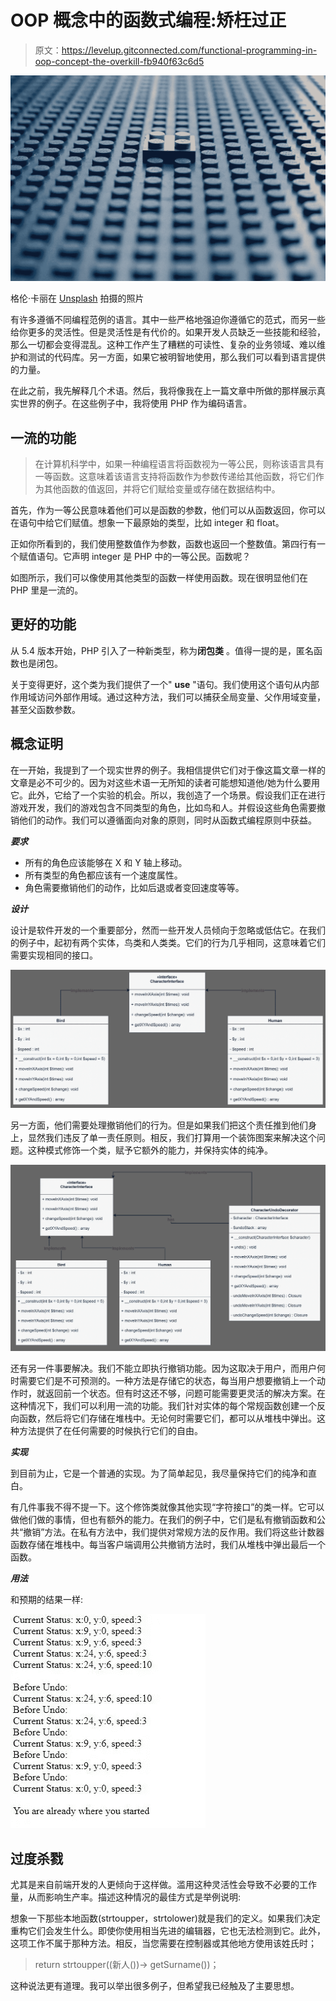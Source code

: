 # OOP 概念中的函数式编程:矫枉过正

> 原文：<https://levelup.gitconnected.com/functional-programming-in-oop-concept-the-overkill-fb940f63c6d5>

![](img/a80266a1384a9998260d4b23c9aa6ec7.png)

格伦·卡丽在 [Unsplash](https://unsplash.com?utm_source=medium&utm_medium=referral) 拍摄的照片

有许多遵循不同编程范例的语言。其中一些严格地强迫你遵循它的范式，而另一些给你更多的灵活性。但是灵活性是有代价的。如果开发人员缺乏一些技能和经验，那么一切都会变得混乱。这种工作产生了糟糕的可读性、复杂的业务领域、难以维护和测试的代码库。另一方面，如果它被明智地使用，那么我们可以看到语言提供的力量。

在此之前，我先解释几个术语。然后，我将像我在上一篇文章中所做的那样展示真实世界的例子。在这些例子中，我将使用 PHP 作为编码语言。

## 一流的功能

> 在计算机科学中，如果一种编程语言将函数视为一等公民，则称该语言具有一等函数。这意味着该语言支持将函数作为参数传递给其他函数，将它们作为其他函数的值返回，并将它们赋给变量或存储在数据结构中。[](https://en.wikipedia.org/wiki/First-class_function)

首先，作为一等公民意味着他们可以是函数的参数，他们可以从函数返回，你可以在语句中给它们赋值。想象一下最原始的类型，比如 integer 和 float。

正如你所看到的，我们使用整数值作为参数，函数也返回一个整数值。第四行有一个赋值语句。它声明 integer 是 PHP 中的一等公民。函数呢？

如图所示，我们可以像使用其他类型的函数一样使用函数。现在很明显他们在 PHP 里是一流的。

## 更好的功能

从 5.4 版本开始，PHP 引入了一种新类型，称为**闭包类** [](https://www.php.net/manual/en/class.closure.php)。值得一提的是，匿名函数也是闭包。

关于变得更好，这个类为我们提供了一个" **use** "语句。我们使用这个语句从内部作用域访问外部作用域。通过这种方法，我们可以捕获全局变量、父作用域变量，甚至父函数参数。

## 概念证明

在一开始，我提到了一个现实世界的例子。我相信提供它们对于像这篇文章一样的文章是必不可少的。因为对这些术语一无所知的读者可能想知道他/她为什么要用它。此外，它给了一个实验的机会。所以，我创造了一个场景。假设我们正在进行游戏开发，我们的游戏包含不同类型的角色，比如鸟和人。并假设这些角色需要撤销他们的动作。我们可以遵循面向对象的原则，同时从函数式编程原则中获益。

***要求***

*   所有的角色应该能够在 X 和 Y 轴上移动。
*   所有类型的角色都应该有一个速度属性。
*   角色需要撤销他们的动作，比如后退或者变回速度等等。

***设计***

设计是软件开发的一个重要部分，然而一些开发人员倾向于忽略或低估它。在我们的例子中，起初有两个实体，鸟类和人类类。它们的行为几乎相同，这意味着它们需要实现相同的接口。

![](img/72b7facbeffcc142409b864ac5e26041.png)

另一方面，他们需要处理撤销他们的行为。但是如果我们把这个责任推到他们身上，显然我们违反了单一责任原则。相反，我们打算用一个装饰图案来解决这个问题。这种模式修饰一个类，赋予它额外的能力，并保持实体的纯净。

![](img/245a3d8a71c8a81334e888643b63cccd.png)

还有另一件事要解决。我们不能立即执行撤销功能。因为这取决于用户，而用户何时需要它们是不可预测的。一种方法是存储它的状态，每当用户想要撤销上一个动作时，就返回前一个状态。但有时这还不够，问题可能需要更灵活的解决方案。在这种情况下，我们可以利用一流的功能。我们针对实体的每个常规函数创建一个反向函数，然后将它们存储在堆栈中。无论何时需要它们，都可以从堆栈中弹出。这种方法提供了在任何需要的时候执行它们的自由。

***实现***

到目前为止，它是一个普通的实现。为了简单起见，我尽量保持它们的纯净和直白。

有几件事我不得不提一下。这个修饰类就像其他实现“字符接口”的类一样。它可以做他们做的事情，但也有额外的能力。在我们的例子中，它们是私有撤销函数和公共“撤销”方法。在私有方法中，我们提供对常规方法的反作用。我们将这些计数器函数存储在堆栈中。每当客户端调用公共撤销方法时，我们从堆栈中弹出最后一个函数。

***用法***

和预期的结果一样:

![](img/ab39e54783c136e5f71b110cb58b28c7.png)

## 过度杀戮

尤其是来自前端开发的人更倾向于这样做。滥用这种灵活性会导致不必要的工作量，从而影响生产率。描述这种情况的最佳方式是举例说明:

想象一下那些本地函数(strtoupper，strtolower)就是我们的定义。如果我们决定重构它们会发生什么。即使你使用相当先进的编辑器，它也无法检测到它。此外，这项工作不属于那种方法。相反，当您需要在控制器或其他地方使用该姓氏时；

> return strtoupper((新人())-> getSurname())；

这种说法更有道理。我可以举出很多例子，但希望我已经触及了主要思想。